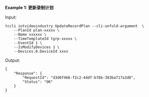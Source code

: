 **Example 1: 更新录制计划**



Input: 

```
tccli iotvideoindustry UpdateRecordPlan --cli-unfold-argument  \
    --PlanId plan-xxxxx \
    --Name xxxxxx \
    --TimeTemplateId tgrp-xxxxx \
    --EventId 1 \
    --IsModifyDevices 1 \
    --Devices.0.DeviceId xxxx
```

Output: 
```
{
    "Response": {
        "RequestId": "d3d6f466-f2c2-44df-b78b-383ba717a3d8",
        "Status": "OK"
    }
}
```

